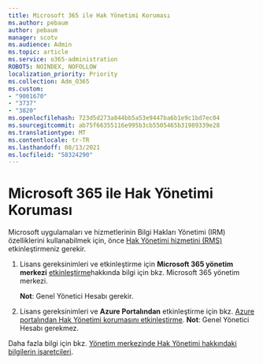 ```yaml
---
title: Microsoft 365 ile Hak Yönetimi Koruması
ms.author: pebaum
author: pebaum
manager: scotv
ms.audience: Admin
ms.topic: article
ms.service: o365-administration
ROBOTS: NOINDEX, NOFOLLOW
localization_priority: Priority
ms.collection: Adm_O365
ms.custom:
- "9001670"
- "3737"
- "3820"
ms.openlocfilehash: 723d5d273a844bb5a53e9447ba6b1e9c1bd7ec04
ms.sourcegitcommit: ab75f66355116e995b3cb5505465b31989339e28
ms.translationtype: MT
ms.contentlocale: tr-TR
ms.lasthandoff: 08/13/2021
ms.locfileid: "58324290"
---
```

# <a name="use-rights-management-protection-with-microsoft-365"></a>Microsoft 365 ile Hak Yönetimi Koruması

Microsoft uygulamaları ve hizmetlerinin Bilgi Hakları Yönetimi (IRM) özelliklerini kullanabilmek için, önce [Hak Yönetimi hizmetini (RMS)](https://docs.microsoft.com/azure/information-protection/what-is-azure-rms) etkinleştirmeniz gerekir.

1. Lisans gereksinimleri ve etkinleştirme için **Microsoft 365 yönetim merkezi** [etkinleştirme](https://docs.microsoft.com/azure/information-protection/activate-office365)hakkında bilgi için bkz. Microsoft 365 yönetim merkezi. 

    **Not**: Genel Yönetici Hesabı gerekir.

2. Lisans gereksinimleri ve **Azure Portalından** etkinleştirme için bkz. [Azure portalından Hak Yönetimi korumasını etkinleştirme](https://docs.microsoft.com/azure/information-protection/activate-azure). **Not**: Genel Yönetici Hesabı gerekmez.

Daha fazla bilgi için bkz. [Yönetim merkezinde Hak Yönetimi hakkındaki bilgilerin işaretçileri](https://docs.microsoft.com/office365/enterprise/activate-rms-in-office-365).
